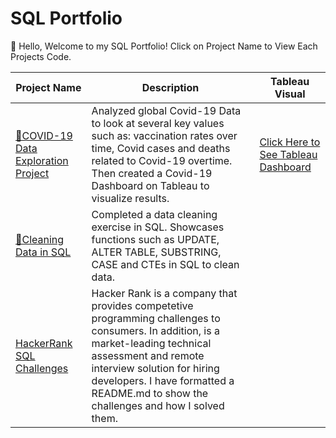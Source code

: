 # SQL Portfolio
👋 Hello, 
Welcome to my SQL Portfolio! Click on Project Name to View Each Projects Code. 

| Project Name | Description | Tableau Visual | 
|--------------|-------------|---------------|
|[🦠COVID-19 Data Exploration Project](https://github.com/aro1248/SQL--Code/blob/main/COVID-19%20Portfolio%20Project.sql) |Analyzed global Covid-19 Data to look at several key values such as: vaccination rates over time, Covid cases and deaths related to Covid-19 overtime. Then created a Covid-19 Dashboard on Tableau to visualize results.| [Click Here to See Tableau Dashboard](https://public.tableau.com/app/profile/angelique.owenby/viz/COVID-19PortfolioDashboard_16627780159170/Dashboard1) |
| [🧹Cleaning Data in SQL](https://github.com/aro1248/SQL--Code/blob/main/CleaningData.sql) | Completed a data cleaning exercise in SQL. Showcases functions such as UPDATE, ALTER TABLE, SUBSTRING, CASE and CTEs in SQL to clean data.| |
| [HackerRank SQL Challenges](https://github.com/aro1248/HacckerRank/blob/main/README.md) | Hacker Rank is a company that provides competetive programming challenges to consumers. In addition, is a market-leading technical assessment and remote interview solution for hiring developers. I have formatted a README.md to show the challenges and how I solved them.| | 
